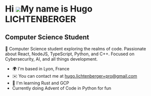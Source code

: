 Hi ![](https://user-images.githubusercontent.com/18350557/176309783-0785949b-9127-417c-8b55-ab5a4333674e.gif)My name is Hugo LICHTENBERGER
==========================================================================================================================================

Computer Science Student
------------------------

🚀 Computer Science student exploring the realms of code. Passionate about React, NodeJS, TypeScript, Python, and C++. Focused on Cybersecurity, AI, and all things development.

* 🌍  I'm based in Lyon, France
* ✉️  You can contact me at [hugo.lichtenberger+pro@gmail.com](mailto:hugo.lichtenberger+pro@gmail.com)
* 🧠  I'm learning Rust and GCP
* Currently doing Advent of Code in Python for fun
